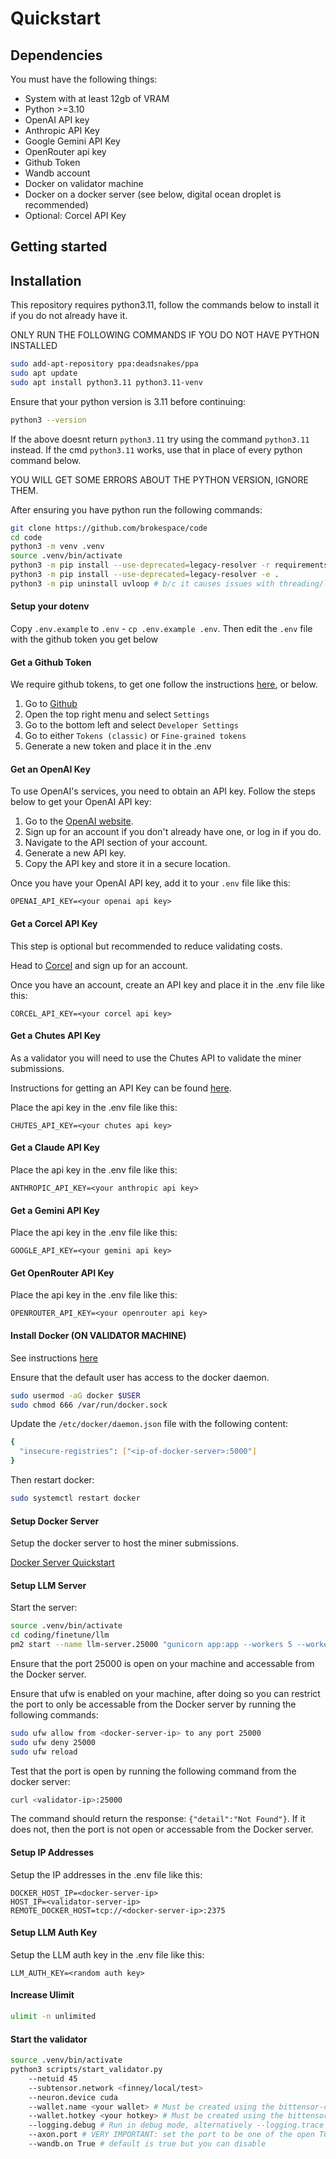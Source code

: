 # Quickstart


## Dependencies

You must have the following things:

- System with at least 12gb of VRAM
- Python >=3.10
- OpenAI API key
- Anthropic API Key
- Google Gemini API Key
- OpenRouter api key
- Github Token
- Wandb account
- Docker on validator machine
- Docker on a docker server (see below, digital ocean droplet is recommended)
- Optional: Corcel API Key
## Getting started


## Installation

This repository requires python3.11, follow the commands below to install it if you do not already have it.

ONLY RUN THE FOLLOWING COMMANDS IF YOU DO NOT HAVE PYTHON INSTALLED
```bash
sudo add-apt-repository ppa:deadsnakes/ppa
sudo apt update
sudo apt install python3.11 python3.11-venv
```

Ensure that your python version is 3.11 before continuing:
```bash
python3 --version
```

If the above doesnt return `python3.11` try using the command `python3.11` instead. If the cmd `python3.11` works, use that in place of every python command below. 

YOU WILL GET SOME ERRORS ABOUT THE PYTHON VERSION, IGNORE THEM.

After ensuring you have python run the following commands:
```bash
git clone https://github.com/brokespace/code
cd code
python3 -m venv .venv
source .venv/bin/activate
python3 -m pip install --use-deprecated=legacy-resolver -r requirements.txt
python3 -m pip install --use-deprecated=legacy-resolver -e .
python3 -m pip uninstall uvloop # b/c it causes issues with threading/loops
```



#### Setup your dotenv

Copy `.env.example` to `.env` - `cp .env.example .env`. Then edit the `.env` file with the github token you get below

#### Get a Github Token

We require github tokens, to get one follow the instructions [here](https://docs.github.com/en/authentication/keeping-your-account-and-data-secure/managing-your-personal-access-tokens), or below.

1. Go to [Github](http://Github.com)
2. Open the top right menu and select `Settings`
3. Go to the bottom left and select `Developer Settings`
4. Go to either `Tokens (classic)` or `Fine-grained tokens`
5. Generate a new token and place it in the .env

#### Get an OpenAI Key

To use OpenAI's services, you need to obtain an API key. Follow the steps below to get your OpenAI API key:

1. Go to the [OpenAI website](https://www.openai.com/).
2. Sign up for an account if you don't already have one, or log in if you do.
3. Navigate to the API section of your account.
4. Generate a new API key.
5. Copy the API key and store it in a secure location.

Once you have your OpenAI API key, add it to your `.env` file like this:

```
OPENAI_API_KEY=<your openai api key>
```

#### Get a Corcel API Key

This step is optional but recommended to reduce validating costs.

Head to [Corcel](https://app.corcel.io) and sign up for an account.

Once you have an account, create an API key and place it in the .env file like this:

```
CORCEL_API_KEY=<your corcel api key>
```

#### Get a Chutes API Key

As a validator you will need to use the Chutes API to validate the miner submissions.

Instructions for getting an API Key can be found [here](https://github.com/rayonlabs/chutes?tab=readme-ov-file#-validators-and-subnet-owners).

Place the api key in the .env file like this:

```
CHUTES_API_KEY=<your chutes api key>
```


#### Get a Claude API Key

Place the api key in the .env file like this:

```
ANTHROPIC_API_KEY=<your anthropic api key>
```

#### Get a Gemini API Key

Place the api key in the .env file like this:

```
GOOGLE_API_KEY=<your gemini api key>
```


#### Get OpenRouter API Key

Place the api key in the .env file like this:

```
OPENROUTER_API_KEY=<your openrouter api key>
```



#### Install Docker (ON VALIDATOR MACHINE)

See instructions [here](https://docs.docker.com/engine/install/)

Ensure that the default user has access to the docker daemon.

```bash
sudo usermod -aG docker $USER
sudo chmod 666 /var/run/docker.sock
```

Update the `/etc/docker/daemon.json` file with the following content:
```bash
{
  "insecure-registries": ["<ip-of-docker-server>:5000"]
}
```

Then restart docker:

```bash
sudo systemctl restart docker
```

#### Setup Docker Server

Setup the docker server to host the miner submissions.

[Docker Server Quickstart](./swe.md)

#### Setup LLM Server

Start the server:

```bash
source .venv/bin/activate
cd coding/finetune/llm
pm2 start --name llm-server.25000 "gunicorn app:app --workers 5 --worker-class uvicorn.workers.UvicornWorker --bind 0.0.0.0:25000 --timeout 800"
```

Ensure that the port 25000 is open on your machine and accessable from the Docker server.

Ensure that ufw is enabled on your machine, after doing so you can restrict the port to only be accessable from the Docker server by running the following commands:

```bash 
sudo ufw allow from <docker-server-ip> to any port 25000
sudo ufw deny 25000
sudo ufw reload
```


Test that the port is open by running the following command from the docker server:

```bash
curl <validator-ip>:25000
```

The command should return the response: `{"detail":"Not Found"}`. If it does not, then the port is not open or accessable from the Docker server.

#### Setup IP Addresses

Setup the IP addresses in the .env file like this:

```
DOCKER_HOST_IP=<docker-server-ip>
HOST_IP=<validator-server-ip>
REMOTE_DOCKER_HOST=tcp://<docker-server-ip>:2375
```

#### Setup LLM Auth Key

Setup the LLM auth key in the .env file like this:

```
LLM_AUTH_KEY=<random auth key>
```

#### Increase Ulimit

```bash
ulimit -n unlimited
```

#### Start the validator



```bash
source .venv/bin/activate
python3 scripts/start_validator.py
    --netuid 45
    --subtensor.network <finney/local/test>
    --neuron.device cuda
    --wallet.name <your wallet> # Must be created using the bittensor-cli
    --wallet.hotkey <your hotkey> # Must be created using the bittensor-cli
    --logging.debug # Run in debug mode, alternatively --logging.trace for trace mode
    --axon.port # VERY IMPORTANT: set the port to be one of the open TCP ports on your machine
    --wandb.on True # default is true but you can disable
```


